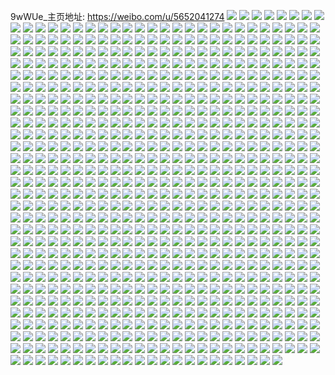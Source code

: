 9wWUe_主页地址: https://weibo.com/u/5652041274 
![](https://wx4.sinaimg.cn/mw2000/006avo82gy1h9jsap5mayj31h71yte81.jpg) 
![](https://wx4.sinaimg.cn/mw2000/006avo82gy1h9jsasd5ioj32dc35s4qq.jpg) 
![](https://wx4.sinaimg.cn/mw2000/006avo82gy1h9jsaxdakcj30n915d7ll.jpg) 
![](https://wx4.sinaimg.cn/mw2000/006avo82gy1h9jsaty8l6j31x82vuqv6.jpg) 
![](https://wx4.sinaimg.cn/mw2000/006avo82gy1h9jsauve22j31sq2p14qq.jpg) 
![](https://wx4.sinaimg.cn/mw2000/006avo82gy1h9jscuwpo6j32di23rb29.jpg) 
![](https://wx4.sinaimg.cn/mw2000/006avo82gy1h9hmt5vkh8j32dc2dchdt.jpg) 
![](https://wx4.sinaimg.cn/mw2000/006avo82gy1h9fg4tag74j32dc35skjn.jpg) 
![](https://wx4.sinaimg.cn/mw2000/006avo82gy1h9fg4z4ppqj32dc35s4qq.jpg) 
![](https://wx4.sinaimg.cn/mw2000/006avo82gy1h9fg4wl23ej314d1zq7wh.jpg) 
![](https://wx4.sinaimg.cn/mw2000/006avo82gy1h9fg4wz2orj31c41s512a.jpg) 
![](https://wx4.sinaimg.cn/mw2000/006avo82gy1h9fgi1eldqj30to13kq7a.jpg) 
![](https://wx4.sinaimg.cn/mw2000/006avo82gy1h9fhpdj4d5j31at2b7npe.jpg) 
![](https://wx4.sinaimg.cn/mw2000/006avo82gy1h9fhwcddqjj32dc35s4qr.jpg) 
![](https://wx4.sinaimg.cn/mw2000/006avo82gy1h9fg4uqcrtj31yd2xke82.jpg) 
![](https://wx4.sinaimg.cn/mw2000/006avo82gy1h9fg4vpz8ij31ym2xx4qq.jpg) 
![](https://wx4.sinaimg.cn/mw2000/006avo82gy1h98jp7b94mj334r2364qq.jpg) 
![](https://wx4.sinaimg.cn/mw2000/006avo82gy1h98jp8b2q6j324p1egb29.jpg) 
![](https://wx4.sinaimg.cn/mw2000/006avo82gy1h98i7m8c1ej30xc18kndp.jpg) 
![](https://wx4.sinaimg.cn/mw2000/006avo82gy1h9262aqubxj30to0gowfm.jpg) 
![](https://wx4.sinaimg.cn/mw2000/006avo82gy1h8wt0ac81yj32831hegr0.jpg) 
![](https://wx4.sinaimg.cn/mw2000/006avo82gy1h8ujrzmt9fj335s2dcb2b.jpg) 
![](https://wx4.sinaimg.cn/mw2000/006avo82gy1h8ujscgcfej32dc35s7wj.jpg) 
![](https://wx4.sinaimg.cn/mw2000/006avo82gy1h8ujs3xn0ij32dc35sqv6.jpg) 
![](https://wx4.sinaimg.cn/mw2000/006avo82gy1h8r8p1n6u8j335s2dce82.jpg) 
![](https://wx4.sinaimg.cn/mw2000/006avo82gy1h8qoty545gj32c02c0kjm.jpg) 
![](https://wx4.sinaimg.cn/mw2000/006avo82gy1h8qotpl6ouj32c02c0kjl.jpg) 
![](https://wx4.sinaimg.cn/mw2000/006avo82gy1h8qotzjlsrj32c02c0kjm.jpg) 
![](https://wx4.sinaimg.cn/mw2000/006avo82gy1h8qotts32aj31sc1sc7wh.jpg) 
![](https://wx4.sinaimg.cn/mw2000/006avo82gy1h8qotrc7osj32dc35s7wj.jpg) 
![](https://wx4.sinaimg.cn/mw2000/006avo82gy1h8qowbrv8uj31pd1pd4qp.jpg) 
![](https://wx4.sinaimg.cn/mw2000/006avo82gy1h8qukwc92jj325l2vr1kz.jpg) 
![](https://wx4.sinaimg.cn/mw2000/006avo82gy1h8qotsdb8dj327v2ydb2a.jpg) 
![](https://wx4.sinaimg.cn/mw2000/006avo82gy1h8qotwjx4fj329j30m1l0.jpg) 
![](https://wx4.sinaimg.cn/mw2000/006avo82gy1h8pwl85yvcj31tn1tnnpd.jpg) 
![](https://wx4.sinaimg.cn/mw2000/006avo82gy1h8pwl97tg6j30to0toafu.jpg) 
![](https://wx4.sinaimg.cn/mw2000/006avo82gy1h8pwl8w3kaj31ra1raqv5.jpg) 
![](https://wx4.sinaimg.cn/mw2000/006avo82gy1h8pwngi68mj322a22ax6p.jpg) 
![](https://wx4.sinaimg.cn/mw2000/006avo82gy1h8pwnhl022j30u00u0n5v.jpg) 
![](https://wx4.sinaimg.cn/mw2000/006avo82gy1h8pwnc1mnpj32102101ky.jpg) 
![](https://wx4.sinaimg.cn/mw2000/006avo82gy1h8lau66h99j30n015075j.jpg) 
![](https://wx4.sinaimg.cn/mw2000/006avo82gy1h8lau6nqqbj30n014w7dl.jpg) 
![](https://wx4.sinaimg.cn/mw2000/006avo82gy1h8lau73miqj30n014wn7a.jpg) 
![](https://wx4.sinaimg.cn/mw2000/006avo82gy1h8lau7gzx1j30n014wqcw.jpg) 
![](https://wx4.sinaimg.cn/mw2000/006avo82gy1h8lau7zj42j30n014wn67.jpg) 
![](https://wx4.sinaimg.cn/mw2000/006avo82gy1h8lau8i3f3j30n014wti6.jpg) 
![](https://wx4.sinaimg.cn/mw2000/006avo82gy1h8hhsuyhalj31ka257hdt.jpg) 
![](https://wx4.sinaimg.cn/mw2000/006avo82gy1h8hhstkcqaj31xz2lbqv5.jpg) 
![](https://wx4.sinaimg.cn/mw2000/006avo82gy1h8hhssrxu0j31oy29ax6q.jpg) 
![](https://wx4.sinaimg.cn/mw2000/006avo82gy1h8hhswo82cj31sc2dsqv5.jpg) 
![](https://wx4.sinaimg.cn/mw2000/006avo82gy1h8hhsz3cpxj31sc2dsqv5.jpg) 
![](https://wx4.sinaimg.cn/mw2000/006avo82gy1h8e2eyv5wvj32bw33uhdu.jpg) 
![](https://wx4.sinaimg.cn/mw2000/006avo82gy1h8d2uvret1j32dc35sx6q.jpg) 
![](https://wx4.sinaimg.cn/mw2000/006avo82gy1h8d2v1cufmj32dc35s1kz.jpg) 
![](https://wx4.sinaimg.cn/mw2000/006avo82gy1h8bwn6fl7uj30to13kwko.jpg) 
![](https://wx4.sinaimg.cn/mw2000/006avo82gy1h8bwmqq0o9j32dc35s1ky.jpg) 
![](https://wx4.sinaimg.cn/mw2000/006avo82gy1h8al7oaut2j32br340qv6.jpg) 
![](https://wx4.sinaimg.cn/mw2000/006avo82gy1h8al7mol0gj32dc35su0x.jpg) 
![](https://wx4.sinaimg.cn/mw2000/006avo82gy1h8al7ouljlj30tw13un9t.jpg) 
![](https://wx4.sinaimg.cn/mw2000/006avo82gy1h8al7t0l22j31ba0zgnb8.jpg) 
![](https://wx4.sinaimg.cn/mw2000/006avo82gy1h8al7q07u9j31kx35s7wh.jpg) 
![](https://wx4.sinaimg.cn/mw2000/006avo82gy1h8al7r9e78j32ds1scx6p.jpg) 
![](https://wx4.sinaimg.cn/mw2000/006avo82gy1h8al7jf9cyj316p35shdt.jpg) 
![](https://wx4.sinaimg.cn/mw2000/006avo82gy1h8al7sd2mwj31sc2dsx6p.jpg) 
![](https://wx4.sinaimg.cn/mw2000/006avo82gy1h8al7l1q0rj31t235shdu.jpg) 
![](https://wx4.sinaimg.cn/mw2000/006avo82gy1h7vvjraxi7j30xc0xbwt3.jpg) 
![](https://wx4.sinaimg.cn/mw2000/006avo82gy1h7uq1nfqdvj335s2dcb2b.jpg) 
![](https://wx4.sinaimg.cn/mw2000/006avo82gy1h7uq1jlgzfj323v35su0x.jpg) 
![](https://wx4.sinaimg.cn/mw2000/006avo82gy1h7v7c8ek0xj30jg0t542y.jpg) 
![](https://wx4.sinaimg.cn/mw2000/006avo82gy1h7uq2ot261j32dc35s7wk.jpg) 
![](https://wx4.sinaimg.cn/mw2000/006avo82gy1h7uq1vzef7j32dc35sb2a.jpg) 
![](https://wx4.sinaimg.cn/mw2000/006avo82gy1h7uq0wpehhj31mw1mw1kx.jpg) 
![](https://wx4.sinaimg.cn/mw2000/006avo82gy1h7v7e3dvslj32dc35shdu.jpg) 
![](https://wx4.sinaimg.cn/mw2000/006avo82gy1h7v7c810h7j30sg0nmn44.jpg) 
![](https://wx4.sinaimg.cn/mw2000/006avo82gy1h7v88tis3gj323v35sb2a.jpg) 
![](https://wx4.sinaimg.cn/mw2000/006avo82gy1h7r0lit44gj32dc3k0hdv.jpg) 
![](https://wx4.sinaimg.cn/mw2000/006avo82gy1h7r0lmksanj32dc3k0npg.jpg) 
![](https://wx4.sinaimg.cn/mw2000/006avo82gy1h7r0lgjhsnj32782xnx6p.jpg) 
![](https://wx4.sinaimg.cn/mw2000/006avo82gy1h7r0ldmcycj31qy2c0hdt.jpg) 
![](https://wx4.sinaimg.cn/mw2000/006avo82gy1h7r0lo0v6sj32c02c0e81.jpg) 
![](https://wx4.sinaimg.cn/mw2000/006avo82gy1h7r0lfhdcij31r92cob29.jpg) 
![](https://wx4.sinaimg.cn/mw2000/006avo82gy1h7nbfm6w86j32b732y1ky.jpg) 
![](https://wx4.sinaimg.cn/mw2000/006avo82gy1h7nbfmq1wgj30io0zkjws.jpg) 
![](https://wx4.sinaimg.cn/mw2000/006avo82gy1h7nbfz86ljj32dc35se83.jpg) 
![](https://wx4.sinaimg.cn/mw2000/006avo82gy1h7nbfwacwnj32dc35s4qr.jpg) 
![](https://wx4.sinaimg.cn/mw2000/006avo82gy1h7nbfsxy5fj32c03407wj.jpg) 
![](https://wx4.sinaimg.cn/mw2000/006avo82gy1h7nbfqc1evj31sc2ds4qq.jpg) 
![](https://wx4.sinaimg.cn/mw2000/006avo82gy1h7k2cbfahoj31hc1z4qri.jpg) 
![](https://wx4.sinaimg.cn/mw2000/006avo82gy1h7k2cd12wkj31hc1z4ha1.jpg) 
![](https://wx4.sinaimg.cn/mw2000/006avo82gy1h7k2cerz31j31hc1z47we.jpg) 
![](https://wx4.sinaimg.cn/mw2000/006avo82gy1h7k2chl187j31hc1z81kx.jpg) 
![](https://wx4.sinaimg.cn/mw2000/006avo82gy1h7f5tnyiigj335s35s7wi.jpg) 
![](https://wx4.sinaimg.cn/mw2000/006avo82gy1h7eh4ctkpqj33k02dc7a9.jpg) 
![](https://wx4.sinaimg.cn/mw2000/006avo82gy1h7d40hl2scj31vl35sgs4.jpg) 
![](https://wx4.sinaimg.cn/mw2000/006avo82gy1h7d40l4ro4j32dc3k0e85.jpg) 
![](https://wx4.sinaimg.cn/mw2000/006avo82gy1h7d40oc6qij32dc3k04qs.jpg) 
![](https://wx4.sinaimg.cn/mw2000/006avo82gy1h7d40rdhxxj32tc35s7kb.jpg) 
![](https://wx4.sinaimg.cn/mw2000/006avo82gy1h7d40uv3t3j32dc35s7wk.jpg) 
![](https://wx4.sinaimg.cn/mw2000/006avo82gy1h7d40yr03nj325v38qu0z.jpg) 
![](https://wx4.sinaimg.cn/mw2000/006avo82gy1h7d412qkyuj32dc3k0b2b.jpg) 
![](https://wx4.sinaimg.cn/mw2000/006avo82gy1h7d415jc6qj31vl35sx6q.jpg) 
![](https://wx4.sinaimg.cn/mw2000/006avo82gy1h7d419g1agj32dc3k0k7i.jpg) 
![](https://wx4.sinaimg.cn/mw2000/006avo82gy1h7aujm7q4pj30zo1rfkaf.jpg) 
![](https://wx4.sinaimg.cn/mw2000/006avo82gy1h7aujmo8ajj30k00zkgrn.jpg) 
![](https://wx4.sinaimg.cn/mw2000/006avo82gy1h79klc79k9j32dc35sx6q.jpg) 
![](https://wx4.sinaimg.cn/mw2000/006avo82gy1h79kl9ke0vj32802yse82.jpg) 
![](https://wx4.sinaimg.cn/mw2000/006avo82gy1h79ksus2kvj32au2yv7wi.jpg) 
![](https://wx4.sinaimg.cn/mw2000/006avo82gy1h79korb5amj32dc35sb2a.jpg) 
![](https://wx4.sinaimg.cn/mw2000/006avo82gy1h79kl09wt6j323b2sk7wi.jpg) 
![](https://wx4.sinaimg.cn/mw2000/006avo82gy1h79kl7co5cj32bd337e82.jpg) 
![](https://wx4.sinaimg.cn/mw2000/006avo82gy1h79komi4cmj32dc35s7wj.jpg) 
![](https://wx4.sinaimg.cn/mw2000/006avo82gy1h79ko8iw50j335s2dcx6r.jpg) 
![](https://wx4.sinaimg.cn/mw2000/006avo82gy1h79klanglrj30n014wti6.jpg) 
![](https://wx4.sinaimg.cn/mw2000/006avo82gy1h76hoxciv7j335s2dck2w.jpg) 
![](https://wx4.sinaimg.cn/mw2000/006avo82gy1h76hozpcmij321b2r6wm3.jpg) 
![](https://wx4.sinaimg.cn/mw2000/006avo82gy1h76hp1eghzj31sc2ds4ec.jpg) 
![](https://wx4.sinaimg.cn/mw2000/006avo82gy1h76hp3fqb3j32bn340hdv.jpg) 
![](https://wx4.sinaimg.cn/mw2000/006avo82gy1h76hp5mmnaj32br340npf.jpg) 
![](https://wx4.sinaimg.cn/mw2000/006avo82gy1h76hp7evh3j335s2dcb2a.jpg) 
![](https://wx4.sinaimg.cn/mw2000/006avo82gy1h72y60pdxfj32di35su0y.jpg) 
![](https://wx4.sinaimg.cn/mw2000/006avo82gy1h72y5xoiikj31z41hc4qp.jpg) 
![](https://wx4.sinaimg.cn/mw2000/006avo82gy1h72y5vp5n7j31fs2q2n58.jpg) 
![](https://wx4.sinaimg.cn/mw2000/006avo82ly1h6ze1kgk2qj32dc35shdv.jpg) 
![](https://wx4.sinaimg.cn/mw2000/006avo82ly1h6ze1i1lzkj32dc35s4qq.jpg) 
![](https://wx4.sinaimg.cn/mw2000/006avo82ly1h6ze1gcx9bj32dc35s4qq.jpg) 
![](https://wx4.sinaimg.cn/mw2000/006avo82ly1h6ze1ermedj335s2dcx6q.jpg) 
![](https://wx4.sinaimg.cn/mw2000/006avo82ly1h6ze1csodwj31yq2mhhdu.jpg) 
![](https://wx4.sinaimg.cn/mw2000/006avo82ly1h6ze1aw33cj31ug2gm4qq.jpg) 
![](https://wx4.sinaimg.cn/mw2000/006avo82gy1h6ya11emgcj335s2dcnpe.jpg) 
![](https://wx4.sinaimg.cn/mw2000/006avo82gy1h6ya1m8j41j329p30xu0y.jpg) 
![](https://wx4.sinaimg.cn/mw2000/006avo82gy1h6ya78xk1gj31t435s4qr.jpg) 
![](https://wx4.sinaimg.cn/mw2000/006avo82gy1h6ya1qo47jj30u0140dhf.jpg) 
![](https://wx4.sinaimg.cn/mw2000/006avo82gy1h6ya5sfu67j30sz131du6.jpg) 
![](https://wx4.sinaimg.cn/mw2000/006avo82gy1h6ya1ohh8nj31os293kjl.jpg) 
![](https://wx4.sinaimg.cn/mw2000/006avo82gy1h6yabfpvzcj30g40zkdn1.jpg) 
![](https://wx4.sinaimg.cn/mw2000/006avo82gy1h6ya12tq4bj31sc2dse81.jpg) 
![](https://wx4.sinaimg.cn/mw2000/006avo82gy1h6yacundwrj32dc35sb2b.jpg) 
![](https://wx4.sinaimg.cn/mw2000/006avo82gy1h6y6qov83ij324s2uen6z.jpg) 
![](https://wx4.sinaimg.cn/mw2000/006avo82gy1h6y6qse51jj32dc35sqv6.jpg) 
![](https://wx4.sinaimg.cn/mw2000/006avo82gy1h6y6qvoowzj316p35s4qq.jpg) 
![](https://wx4.sinaimg.cn/mw2000/006avo82gy1h6y6qyl4pnj32dc35s7pq.jpg) 
![](https://wx4.sinaimg.cn/mw2000/006avo82gy1h6y6r4jlkdj32c03404qt.jpg) 
![](https://wx4.sinaimg.cn/mw2000/006avo82gy1h6y6r89u08j32dc35s7wj.jpg) 
![](https://wx4.sinaimg.cn/mw2000/006avo82gy1h6y6rbldf2j32c0340b2b.jpg) 
![](https://wx4.sinaimg.cn/mw2000/006avo82gy1h6y6rcx9mej32412tfhdu.jpg) 
![](https://wx4.sinaimg.cn/mw2000/006avo82gy1h6y6rfpoktj31qq2bj7d1.jpg) 
![](https://wx4.sinaimg.cn/mw2000/006avo82gy1h6s5p4935wj32tc35su0y.jpg) 
![](https://wx4.sinaimg.cn/mw2000/006avo82gy1h6s5p8rqlgj323x35sb2a.jpg) 
![](https://wx4.sinaimg.cn/mw2000/006avo82gy1h6s5p1ugcmj335s35s1kz.jpg) 
![](https://wx4.sinaimg.cn/mw2000/006avo82gy1h6s5p6nh4ij32tc35se82.jpg) 
![](https://wx4.sinaimg.cn/mw2000/006avo82gy1h6s5oz0rhxj31c22dg0z6.jpg) 
![](https://wx4.sinaimg.cn/mw2000/006avo82gy1h6s5pcr9waj31vy2ilb29.jpg) 
![](https://wx4.sinaimg.cn/mw2000/006avo82gy1h6r83nfetvj32dc35shdv.jpg) 
![](https://wx4.sinaimg.cn/mw2000/006avo82gy1h6r83r8k59j32dc35sx6q.jpg) 
![](https://wx4.sinaimg.cn/mw2000/006avo82gy1h6iygdug9wj32dc35rx6q.jpg) 
![](https://wx4.sinaimg.cn/mw2000/006avo82gy1h6iyi7j4u3j32bj2bjwsp.jpg) 
![](https://wx4.sinaimg.cn/mw2000/006avo82gy1h6iygiuk5sj32dc2dcnpd.jpg) 
![](https://wx4.sinaimg.cn/mw2000/006avo82gy1h6htmegru2j32dc35s0yn.jpg) 
![](https://wx4.sinaimg.cn/mw2000/006avo82gy1h6htmacy1aj324q2ufwgo.jpg) 
![](https://wx4.sinaimg.cn/mw2000/006avo82gy1h6htm6aww5j32dc35sb2b.jpg) 
![](https://wx4.sinaimg.cn/mw2000/006avo82gy1h6hto2f7t6j30to136mxo.jpg) 
![](https://wx4.sinaimg.cn/mw2000/006avo82gy1h6htmbtm4hj32dc35s7aj.jpg) 
![](https://wx4.sinaimg.cn/mw2000/006avo82gy1h6htlyotgqj32dc35s7ay.jpg) 
![](https://wx4.sinaimg.cn/mw2000/006avo82gy1h6htmcbtj8j30j10sg3z9.jpg) 
![](https://wx4.sinaimg.cn/mw2000/006avo82gy1h6htm8lbb0j32dc35sqv6.jpg) 
![](https://wx4.sinaimg.cn/mw2000/006avo82gy1h6htm1dvhjj32dc35sjxv.jpg) 
![](https://wx4.sinaimg.cn/mw2000/006avo82gy1h69zt159tfj32dc35swf7.jpg) 
![](https://wx4.sinaimg.cn/mw2000/006avo82gy1h69zru3izsj32dc2dcnpd.jpg) 
![](https://wx4.sinaimg.cn/mw2000/006avo82gy1h69zdkq332j32dc2dcu0x.jpg) 
![](https://wx4.sinaimg.cn/mw2000/006avo82gy1h69ze13b57j335s2dcqbb.jpg) 
![](https://wx4.sinaimg.cn/mw2000/006avo82gy1h69zdf48xbj32dc35s46h.jpg) 
![](https://wx4.sinaimg.cn/mw2000/006avo82gy1h69ztj4ztaj32232qq1e1.jpg) 
![](https://wx4.sinaimg.cn/mw2000/006avo82gy1h66husxjmaj32dc35shdw.jpg) 
![](https://wx4.sinaimg.cn/mw2000/006avo82gy1h61v10r1epj32632w4aas.jpg) 
![](https://wx4.sinaimg.cn/mw2000/006avo82gy1h61ouyt73nj32n41rhwoj.jpg) 
![](https://wx4.sinaimg.cn/mw2000/006avo82gy1h5tpy0q7k6j30u01hc0ua.jpg) 
![](https://wx4.sinaimg.cn/mw2000/006avo82gy1h5tpy2yz86j31ee23l1kx.jpg) 
![](https://wx4.sinaimg.cn/mw2000/006avo82gy1h5lddsjjtuj322d340hdt.jpg) 
![](https://wx4.sinaimg.cn/mw2000/006avo82gy1h5lddqerxqj31vd35skjl.jpg) 
![](https://wx4.sinaimg.cn/mw2000/006avo82gy1h5lddocbmij32dc3k04qq.jpg) 
![](https://wx4.sinaimg.cn/mw2000/006avo82gy1h5lddusc1jj32dc3k07wi.jpg) 
![](https://wx4.sinaimg.cn/mw2000/006avo82gy1h5k67a5e00j30g40zk0zk.jpg) 
![](https://wx4.sinaimg.cn/mw2000/006avo82gy1h5j2axfpm3j32dc35s7wj.jpg) 
![](https://wx4.sinaimg.cn/mw2000/006avo82gy1h5j2at3ey1j32a32a3hdu.jpg) 
![](https://wx4.sinaimg.cn/mw2000/006avo82gy1h5j2cf44guj31sc2dsx6p.jpg) 
![](https://wx4.sinaimg.cn/mw2000/006avo82gy1h5j2azoysvj32b635sx6q.jpg) 
![](https://wx4.sinaimg.cn/mw2000/006avo82gy1h5j2h4tfj7j32dc35sb2a.jpg) 
![](https://wx4.sinaimg.cn/mw2000/006avo82gy1h5k673ntv9j30sg0sgn3k.jpg) 
![](https://wx4.sinaimg.cn/mw2000/006avo82gy1h5k679p8ucj30xc0kpmyz.jpg) 
![](https://wx4.sinaimg.cn/mw2000/006avo82gy1h5k6768c9qj327y2y9u0y.jpg) 
![](https://wx4.sinaimg.cn/mw2000/006avo82gy1h5j4tbua9sj321c0xcn3v.jpg) 
![](https://wx4.sinaimg.cn/mw2000/006avo82gy1h5g19tegnuj329s30z4qr.jpg) 
![](https://wx4.sinaimg.cn/mw2000/006avo82gy1h5euj09ee6j31sc2ds4qp.jpg) 
![](https://wx4.sinaimg.cn/mw2000/006avo82gy1h5euj5gw2uj32c02c04qq.jpg) 
![](https://wx4.sinaimg.cn/mw2000/006avo82gy1h5euj7p17hj32dc2dckjm.jpg) 
![](https://wx4.sinaimg.cn/mw2000/006avo82gy1h5euj9xx94j32dc35snpe.jpg) 
![](https://wx4.sinaimg.cn/mw2000/006avo82gy1h5eujcapkhj31sc2ds7wi.jpg) 
![](https://wx4.sinaimg.cn/mw2000/006avo82gy1h5eyguwam8j31in35sb2a.jpg) 
![](https://wx4.sinaimg.cn/mw2000/006avo82gy1h5eyje52swj314z35sh1v.jpg) 
![](https://wx4.sinaimg.cn/mw2000/006avo82gy1h5eyjepqj6j30n014wai9.jpg) 
![](https://wx4.sinaimg.cn/mw2000/006avo82gy1h5ffk4l5afj32c03407wi.jpg) 
![](https://wx4.sinaimg.cn/mw2000/006avo82gy1h59yt764upj30y535thdt.jpg) 
![](https://wx4.sinaimg.cn/mw2000/006avo82gy1h59yt96x8vj31il35ru0x.jpg) 
![](https://wx4.sinaimg.cn/mw2000/006avo82gy1h59ytaxmwtj31cr35sqv5.jpg) 
![](https://wx4.sinaimg.cn/mw2000/006avo82gy1h59ytp68oxj31kw35s1ky.jpg) 
![](https://wx4.sinaimg.cn/mw2000/006avo82gy1h59yu8scg2j31ip35shdu.jpg) 
![](https://wx4.sinaimg.cn/mw2000/006avo82gy1h59ywkozhaj31cr35snpd.jpg) 
![](https://wx4.sinaimg.cn/mw2000/006avo82gy1h56vv9qdyjj30k00qoq64.jpg) 
![](https://wx4.sinaimg.cn/mw2000/006avo82gy1h56vvddgo3j32o02o07wj.jpg) 
![](https://wx4.sinaimg.cn/mw2000/006avo82gy1h56wbbw4b6j30u00u078g.jpg) 
![](https://wx4.sinaimg.cn/mw2000/006avo82gy1h56wbxq84gj32bk3347wh.jpg) 
![](https://wx4.sinaimg.cn/mw2000/006avo82gy1h55h71h0jrj321w2qphdu.jpg) 
![](https://wx4.sinaimg.cn/mw2000/006avo82gy1h55h6tha5cj32j81otqv5.jpg) 
![](https://wx4.sinaimg.cn/mw2000/006avo82gy1h55h6vqijkj328b35tb2a.jpg) 
![](https://wx4.sinaimg.cn/mw2000/006avo82gy1h55h7yspjpj32dc35sb2b.jpg) 
![](https://wx4.sinaimg.cn/mw2000/006avo82gy1h55h7svsn2j32102pwhdt.jpg) 
![](https://wx4.sinaimg.cn/mw2000/006avo82gy1h55h6qzx7vj31kw35snpd.jpg) 
![](https://wx4.sinaimg.cn/mw2000/006avo82gy1h55h6xzqtsj32dc35sqv6.jpg) 
![](https://wx4.sinaimg.cn/mw2000/006avo82gy1h55h7vpy5ij32dc2dckjm.jpg) 
![](https://wx4.sinaimg.cn/mw2000/006avo82gy1h55h89yrmsj32dc35sqv6.jpg) 
![](https://wx4.sinaimg.cn/mw2000/006avo82gy1h54ctgwppej30xc0zkdoc.jpg) 
![](https://wx4.sinaimg.cn/mw2000/006avo82gy1h54cthdjtwj30xc0ymqbd.jpg) 
![](https://wx4.sinaimg.cn/mw2000/006avo82gy1h54ctifd2qj32dc2dc1ky.jpg) 
![](https://wx4.sinaimg.cn/mw2000/006avo82gy1h52wax33w3j30u01404iq.jpg) 
![](https://wx4.sinaimg.cn/mw2000/006avo82gy1h52wb0f4hdj335s2dchdu.jpg) 
![](https://wx4.sinaimg.cn/mw2000/006avo82gy1h52wb84qinj32br340kjm.jpg) 
![](https://wx4.sinaimg.cn/mw2000/006avo82gy1h52wb2fd73j30sf35q4qp.jpg) 
![](https://wx4.sinaimg.cn/mw2000/006avo82gy1h52way59dsj31uw2r3b2a.jpg) 
![](https://wx4.sinaimg.cn/mw2000/006avo82gy1h52wavbsqnj328k2xs4qq.jpg) 
![](https://wx4.sinaimg.cn/mw2000/006avo82gy1h52wb4768bj32br340b2a.jpg) 
![](https://wx4.sinaimg.cn/mw2000/006avo82gy1h52wb662c2j32c0340qv6.jpg) 
![](https://wx4.sinaimg.cn/mw2000/006avo82gy1h52wb1e2nuj31cr35s7qn.jpg) 
![](https://wx4.sinaimg.cn/mw2000/006avo82gy1h4zr09y4vcj31ej35s7wh.jpg) 
![](https://wx4.sinaimg.cn/mw2000/006avo82gy1h4zr46cfp3j32dc35sx6p.jpg) 
![](https://wx4.sinaimg.cn/mw2000/006avo82gy1h4zr0an28nj30u01hcaku.jpg) 
![](https://wx4.sinaimg.cn/mw2000/006avo82gy1h4zrs7s0qoj32dc35snpf.jpg) 
![](https://wx4.sinaimg.cn/mw2000/006avo82gy1h4zr49twr4j32dc35s1kz.jpg) 
![](https://wx4.sinaimg.cn/mw2000/006avo82gy1h4ztsrmryhj31vf35tx6p.jpg) 
![](https://wx4.sinaimg.cn/mw2000/006avo82gy1h4zroatqbpj328m28mu0x.jpg) 
![](https://wx4.sinaimg.cn/mw2000/006avo82gy1h4zsh16t2zj32dc35s4qq.jpg) 
![](https://wx4.sinaimg.cn/mw2000/006avo82gy1h4ztbkpy8cj30xc21cths.jpg) 
![](https://wx4.sinaimg.cn/mw2000/006avo82gy1h4yk1gsqa5j31g41dpdm3.jpg) 
![](https://wx4.sinaimg.cn/mw2000/006avo82gy1h4yk1hslk8j327x27xe81.jpg) 
![](https://wx4.sinaimg.cn/mw2000/006avo82gy1h4thdfhs5aj32oz1ilhdt.jpg) 
![](https://wx4.sinaimg.cn/mw2000/006avo82gy1h4thd6p6jxj31kw35s7wh.jpg) 
![](https://wx4.sinaimg.cn/mw2000/006avo82gy1h4tht4wqdqj335s2dcb29.jpg) 
![](https://wx4.sinaimg.cn/mw2000/006avo82gy1h4thdatp1cj32dc35shdw.jpg) 
![](https://wx4.sinaimg.cn/mw2000/006avo82gy1h4thddod9cj32bi33c4qr.jpg) 
![](https://wx4.sinaimg.cn/mw2000/006avo82gy1h4thdgxokuj32dc2dchdu.jpg) 
![](https://wx4.sinaimg.cn/mw2000/006avo82gy1h4tht40lx6j32dc35sqv5.jpg) 
![](https://wx4.sinaimg.cn/mw2000/006avo82gy1h4tht2wqcgj32dc2dcqv5.jpg) 
![](https://wx4.sinaimg.cn/mw2000/006avo82gy1h4qhocmcmzj32dc2dce82.jpg) 
![](https://wx4.sinaimg.cn/mw2000/006avo82gy1h4qhoqi51xj32dc2dc4qr.jpg) 
![](https://wx4.sinaimg.cn/mw2000/006avo82gy1h4ovcxzkisj32032o5kjm.jpg) 
![](https://wx4.sinaimg.cn/mw2000/006avo82gy1h4ovcvruv6j32dc35sb2a.jpg) 
![](https://wx4.sinaimg.cn/mw2000/006avo82gy1h4ovczv1jvj31yo2y8kjm.jpg) 
![](https://wx4.sinaimg.cn/mw2000/006avo82gy1h4kp3x6zctj32ay32mnpd.jpg) 
![](https://wx4.sinaimg.cn/mw2000/006avo82gy1h4kp5c6c24j32a831ne82.jpg) 
![](https://wx4.sinaimg.cn/mw2000/006avo82gy1h4kp3yr7vkj32ai3214qq.jpg) 
![](https://wx4.sinaimg.cn/mw2000/006avo82gy1h4kp7gfkkwj30to13kadt.jpg) 
![](https://wx4.sinaimg.cn/mw2000/006avo82gy1h4kp5ex002j32dc35s4qs.jpg) 
![](https://wx4.sinaimg.cn/mw2000/006avo82gy1h4kp5mvqhbj31d51d51ge.jpg) 
![](https://wx4.sinaimg.cn/mw2000/006avo82gy1h4kp5hncgrj32dc35s1kz.jpg) 
![](https://wx4.sinaimg.cn/mw2000/006avo82gy1h4kp5k5dgrj32dc35s4qq.jpg) 
![](https://wx4.sinaimg.cn/mw2000/006avo82gy1h4kpbzff0cj30to13k44k.jpg) 
![](https://wx4.sinaimg.cn/mw2000/006avo82gy1h493t88dn9j32dc35shdv.jpg) 
![](https://wx4.sinaimg.cn/mw2000/006avo82gy1h493ta56fvj32dc35sqv6.jpg) 
![](https://wx4.sinaimg.cn/mw2000/006avo82gy1h482ls93ucj31t32ptb2a.jpg) 
![](https://wx4.sinaimg.cn/mw2000/006avo82gy1h45p1tr6djj32dc35sx6p.jpg) 
![](https://wx4.sinaimg.cn/mw2000/006avo82gy1h45p1xs6abj32b635skjm.jpg) 
![](https://wx4.sinaimg.cn/mw2000/006avo82gy1h45p2357p9j32tb24fe81.jpg) 
![](https://wx4.sinaimg.cn/mw2000/006avo82gy1h45p1j1fs6j325c2v4npe.jpg) 
![](https://wx4.sinaimg.cn/mw2000/006avo82gy1h45p1pvpcvj335s2dc1l0.jpg) 
![](https://wx4.sinaimg.cn/mw2000/006avo82gy1h45p1hj3vuj32dc35skjn.jpg) 
![](https://wx4.sinaimg.cn/mw2000/006avo82gy1h45p27thqqj3205308e82.jpg) 
![](https://wx4.sinaimg.cn/mw2000/006avo82gy1h45p20g1imj335s2dc1l0.jpg) 
![](https://wx4.sinaimg.cn/mw2000/006avo82gy1h45p25ukenj320k30r1ky.jpg) 
![](https://wx4.sinaimg.cn/mw2000/006avo82gy1h4280zneyhj32bz340b2a.jpg) 
![](https://wx4.sinaimg.cn/mw2000/006avo82gy1h42813jozij32bv340hdu.jpg) 
![](https://wx4.sinaimg.cn/mw2000/006avo82gy1h4280beyuyj32402tc7wi.jpg) 
![](https://wx4.sinaimg.cn/mw2000/006avo82gy1h42808idbgj32dc35skjm.jpg) 
![](https://wx4.sinaimg.cn/mw2000/006avo82gy1h4280l954zj31w02ionpd.jpg) 
![](https://wx4.sinaimg.cn/mw2000/006avo82gy1h4280hjk2xj32dc35snpg.jpg) 
![](https://wx4.sinaimg.cn/mw2000/006avo82gy1h4280uln0oj32dc35s7wl.jpg) 
![](https://wx4.sinaimg.cn/mw2000/006avo82gy1h428193xakj335s2dc4qr.jpg) 
![](https://wx4.sinaimg.cn/mw2000/006avo82gy1h4281ktvl4j31os1oq1kx.jpg) 
![](https://wx4.sinaimg.cn/mw2000/006avo82gy1h3kmcw6ynyj32792xp1ky.jpg) 
![](https://wx4.sinaimg.cn/mw2000/006avo82gy1h3kmcu5cm3j30xc0xb7j0.jpg) 
![](https://wx4.sinaimg.cn/mw2000/006avo82gy1h39zk0mh0tj32dc35s4qq.jpg) 
![](https://wx4.sinaimg.cn/mw2000/006avo82gy1h3bbn6mcfbj32ds1scqv5.jpg) 
![](https://wx4.sinaimg.cn/mw2000/006avo82gy1h39zk4mgnlj31ou2954qp.jpg) 
![](https://wx4.sinaimg.cn/mw2000/006avo82gy1h39zk2m9tyj32as32ex6p.jpg) 
![](https://wx4.sinaimg.cn/mw2000/006avo82gy1h3jqrt9b7ij32dc35se82.jpg) 
![](https://wx4.sinaimg.cn/mw2000/006avo82gy1h3jqrwtgdfj32dc35s7wi.jpg) 
![](https://wx4.sinaimg.cn/mw2000/006avo82gy1h2vf22phzmj31hc1z4b1n.jpg) 
![](https://wx4.sinaimg.cn/mw2000/006avo82gy1h2vf243y3hj31hc1z41kx.jpg) 
![](https://wx4.sinaimg.cn/mw2000/006avo82gy1h2vf21bfuyj32dc35su0z.jpg) 
![](https://wx4.sinaimg.cn/mw2000/006avo82gy1h2tcj51nfej33e829he82.jpg) 
![](https://wx4.sinaimg.cn/mw2000/006avo82gy1h2tcj68qb2j33e829hu0y.jpg) 
![](https://wx4.sinaimg.cn/mw2000/006avo82gy1h2tcj8h1d9j329h3e84qs.jpg) 
![](https://wx4.sinaimg.cn/mw2000/006avo82gy1h2tcjab79jj329h3e87wj.jpg) 
![](https://wx4.sinaimg.cn/mw2000/006avo82gy1h2tcjfpd5zj33e729hu0z.jpg) 
![](https://wx4.sinaimg.cn/mw2000/006avo82gy1h2tcl689o7j33e829f7wj.jpg) 
![](https://wx4.sinaimg.cn/mw2000/006avo82gy1h2pnnpzftjj31s02dchdt.jpg) 
![](https://wx4.sinaimg.cn/mw2000/006avo82gy1h2pnv37arsj31s02dcx6p.jpg) 
![](https://wx4.sinaimg.cn/mw2000/006avo82gy1h2pnnfl9irj31kw2dce81.jpg) 
![](https://wx4.sinaimg.cn/mw2000/006avo82gy1h2pnjk6xvej323v35tqv5.jpg) 
![](https://wx4.sinaimg.cn/mw2000/006avo82gy1h2pnkmxsfij31hc1z4e7o.jpg) 
![](https://wx4.sinaimg.cn/mw2000/006avo82gy1h2pnumylssj335s2dcnpe.jpg) 
![](https://wx4.sinaimg.cn/mw2000/006avo82gy1h2pnno3cenj31xk1eh1kx.jpg) 
![](https://wx4.sinaimg.cn/mw2000/006avo82gy1h2pnnyzca5j31s02dcb29.jpg) 
![](https://wx4.sinaimg.cn/mw2000/006avo82gy1h2pnpj98ghj31s02dcb29.jpg) 
![](https://wx4.sinaimg.cn/mw2000/006avo82gy1h2g3fv2xrxj31cy35t4mf.jpg) 
![](https://wx4.sinaimg.cn/mw2000/006avo82gy1h2g3ft9i7dj31ze2n7kjl.jpg) 
![](https://wx4.sinaimg.cn/mw2000/006avo82gy1h2g3fwe3foj31gh35r7wh.jpg) 
![](https://wx4.sinaimg.cn/mw2000/006avo82gy1h2g3g0khkuj32ac3jvkjm.jpg) 
![](https://wx4.sinaimg.cn/mw2000/006avo82gy1h2g3g3iscsj326y1n7npd.jpg) 
![](https://wx4.sinaimg.cn/mw2000/006avo82gy1h2g3g2o3qyj326z341u0y.jpg) 
![](https://wx4.sinaimg.cn/mw2000/006avo82gy1h25e30008cj31rl2nex6p.jpg) 
![](https://wx4.sinaimg.cn/mw2000/006avo82gy1h25e31719dj32233357wi.jpg) 
![](https://wx4.sinaimg.cn/mw2000/006avo82gy1h25e32n1gfj323u35rqv6.jpg) 
![](https://wx4.sinaimg.cn/mw2000/006avo82gy1h25e349n5fj31zv2zt1kz.jpg) 
![](https://wx4.sinaimg.cn/mw2000/006avo82gy1h25e35ja75j323u35rnpe.jpg) 
![](https://wx4.sinaimg.cn/mw2000/006avo82gy1h25e36yfzxj323u35rqv6.jpg) 
![](https://wx4.sinaimg.cn/mw2000/006avo82gy1h25e38442xj31w12u17wi.jpg) 
![](https://wx4.sinaimg.cn/mw2000/006avo82gy1h25e39bkbbj31uu2s94qq.jpg) 
![](https://wx4.sinaimg.cn/mw2000/006avo82gy1h25e3aze85j326d39kqv6.jpg) 
![](https://wx4.sinaimg.cn/mw2000/006avo82ly1h23nznxb9xj31w9340e81.jpg) 
![](https://wx4.sinaimg.cn/mw2000/006avo82ly1h23nzpzd12j32683k0b2b.jpg) 
![](https://wx4.sinaimg.cn/mw2000/006avo82ly1h23nzrrhvtj31uh3401ky.jpg) 
![](https://wx4.sinaimg.cn/mw2000/006avo82ly1h23o02gv9rj322l340npe.jpg) 
![](https://wx4.sinaimg.cn/mw2000/006avo82ly1h23nzzhdf6j31in35s4qr.jpg) 
![](https://wx4.sinaimg.cn/mw2000/006avo82ly1h23nztrv0lj322d340e82.jpg) 
![](https://wx4.sinaimg.cn/mw2000/006avo82ly1h23nzvib1mj322l340kjm.jpg) 
![](https://wx4.sinaimg.cn/mw2000/006avo82ly1h23nzqwe63j31gi2hxe81.jpg) 
![](https://wx4.sinaimg.cn/mw2000/006avo82ly1h23nzxhb98j322l340kjm.jpg) 
![](https://wx4.sinaimg.cn/mw2000/006avo82gy1h22bcgmxwnj32dc35sqv6.jpg) 
![](https://wx4.sinaimg.cn/mw2000/006avo82gy1h22af6tc76j311e35rqpy.jpg) 
![](https://wx4.sinaimg.cn/mw2000/006avo82gy1h22b4zs6zkj316m35s7wh.jpg) 
![](https://wx4.sinaimg.cn/mw2000/006avo82gy1h22awpujovj30u01hcam9.jpg) 
![](https://wx4.sinaimg.cn/mw2000/006avo82gy1h22b7dhuruj31ak35s4qp.jpg) 
![](https://wx4.sinaimg.cn/mw2000/006avo82gy1h22ba2ok4bj31aa35thdt.jpg) 
![](https://wx4.sinaimg.cn/mw2000/006avo82gy1h22ayv91boj310835s4fe.jpg) 
![](https://wx4.sinaimg.cn/mw2000/006avo82gy1h22be1j0l8j31c51z4kbr.jpg) 
![](https://wx4.sinaimg.cn/mw2000/006avo82gy1h22b597hazj32dc35sqv6.jpg) 
![](https://wx4.sinaimg.cn/mw2000/006avo82gy1h20q0fwzhpj30td35tnm4.jpg) 
![](https://wx4.sinaimg.cn/mw2000/006avo82gy1h20q0l6r7fj30u01hc7jn.jpg) 
![](https://wx4.sinaimg.cn/mw2000/006avo82gy1h20q0ltoxmj30u01hc17i.jpg) 
![](https://wx4.sinaimg.cn/mw2000/006avo82gy1h20q33r0alj335s35skjn.jpg) 
![](https://wx4.sinaimg.cn/mw2000/006avo82gy1h20q0f120lj316935s4qp.jpg) 
![](https://wx4.sinaimg.cn/mw2000/006avo82gy1h20q79gqzdj32bz3407wj.jpg) 
![](https://wx4.sinaimg.cn/mw2000/006avo82gy1h20q0jjckfj32dc2teu0y.jpg) 
![](https://wx4.sinaimg.cn/mw2000/006avo82gy1h20q4udvosj32dc35sx6p.jpg) 
![](https://wx4.sinaimg.cn/mw2000/006avo82gy1h20q1jgzagj32bv340u0x.jpg) 
![](https://wx4.sinaimg.cn/mw2000/006avo82gy1h1znj99n82j30xc163ah0.jpg) 
![](https://wx4.sinaimg.cn/mw2000/006avo82gy1h1znjb8vgwj320p313qv5.jpg) 
![](https://wx4.sinaimg.cn/mw2000/006avo82gy1h1xl88g4tij32by340hdu.jpg) 
![](https://wx4.sinaimg.cn/mw2000/006avo82gy1h1xla7bm8wj32by340e82.jpg) 
![](https://wx4.sinaimg.cn/mw2000/006avo82gy1h1s64y58nlj31hc1z41kv.jpg) 
![](https://wx4.sinaimg.cn/mw2000/006avo82gy1h1s65181xqj32dc35s7wj.jpg) 
![](https://wx4.sinaimg.cn/mw2000/006avo82gy1h1s653af0jj326r32ke82.jpg) 
![](https://wx4.sinaimg.cn/mw2000/006avo82gy1h1qzpg9rhwj31gj35sx2z.jpg) 
![](https://wx4.sinaimg.cn/mw2000/006avo82gy1h1qzpi9j9oj30xb35t1kx.jpg) 
![](https://wx4.sinaimg.cn/mw2000/006avo82gy1h1r0rv6j5ej30x535qni3.jpg) 
![](https://wx4.sinaimg.cn/mw2000/006avo82gy1h1r0rvsuwtj316f35t4oi.jpg) 
![](https://wx4.sinaimg.cn/mw2000/006avo82gy1h1r0rx0o95j30wr35ranx.jpg) 
![](https://wx4.sinaimg.cn/mw2000/006avo82gy1h1r0rwid6ij31qm35snjx.jpg) 
![](https://wx4.sinaimg.cn/mw2000/006avo82gy1h1pc8t6344j31qz340npd.jpg) 
![](https://wx4.sinaimg.cn/mw2000/006avo82gy1h1pc8u4vkgj31qz340npd.jpg) 
![](https://wx4.sinaimg.cn/mw2000/006avo82gy1h1pc8za1zzj31qz340qv5.jpg) 
![](https://wx4.sinaimg.cn/mw2000/006avo82gy1h1pc9106ywj32003k0hdv.jpg) 
![](https://wx4.sinaimg.cn/mw2000/006avo82gy1h1pc8x47tzj31np2y5npd.jpg) 
![](https://wx4.sinaimg.cn/mw2000/006avo82gy1h1pc8w58coj31w4340hdu.jpg) 
![](https://wx4.sinaimg.cn/mw2000/006avo82gy1h1pc8yax9dj31t7340x6p.jpg) 
![](https://wx4.sinaimg.cn/mw2000/006avo82gy1h1pc9fr6dnj322l340qv6.jpg) 
![](https://wx4.sinaimg.cn/mw2000/006avo82gy1h1pc9iuvvaj31wk340u0y.jpg) 
![](https://wx4.sinaimg.cn/mw2000/006avo82gy1h1ospnmfrzj31hc0u07cx.jpg) 
![](https://wx4.sinaimg.cn/mw2000/006avo82gy1h1o3mom22oj31sc2dse81.jpg) 
![](https://wx4.sinaimg.cn/mw2000/006avo82gy1h1o3nw4dzjj32dc35su0y.jpg) 
![](https://wx4.sinaimg.cn/mw2000/006avo82gy1h1o3x40l6jj323430ge82.jpg) 
![](https://wx4.sinaimg.cn/mw2000/006avo82gy1h1o3ue3rowj32os2097wi.jpg) 
![](https://wx4.sinaimg.cn/mw2000/006avo82gy1h1o3tbi1l1j329m35skjm.jpg) 
![](https://wx4.sinaimg.cn/mw2000/006avo82gy1h1o3o0831aj32c0340kjn.jpg) 
![](https://wx4.sinaimg.cn/mw2000/006avo82gy1h1k3izmxxmj31hc1z4axr.jpg) 
![](https://wx4.sinaimg.cn/mw2000/006avo82gy1h1k4vw3sulj32dc35s7wi.jpg) 
![](https://wx4.sinaimg.cn/mw2000/006avo82gy1h1k4xjguyfj319v1p4nkl.jpg) 
![](https://wx4.sinaimg.cn/mw2000/006avo82gy1h1k4nkf6ihj32dc35s1ky.jpg) 
![](https://wx4.sinaimg.cn/mw2000/006avo82gy1h1k4bjhi7nj32dc35skjm.jpg) 
![](https://wx4.sinaimg.cn/mw2000/006avo82gy1h1k4m2neq6j335s1s0e81.jpg) 
![](https://wx4.sinaimg.cn/mw2000/006avo82gy1h1k4ttyysgj32ad3224qq.jpg) 
![](https://wx4.sinaimg.cn/mw2000/006avo82gy1h1k4tvbm5qj31hc1z47w0.jpg) 
![](https://wx4.sinaimg.cn/mw2000/006avo82gy1h1k51pelx3j32ar31g7wj.jpg) 
![](https://wx4.sinaimg.cn/mw2000/006avo82gy1h1hui3otk2j30xc3otng5.jpg) 
![](https://wx4.sinaimg.cn/mw2000/006avo82gy1h1g7uorb5bj31hc1zkhci.jpg) 
![](https://wx4.sinaimg.cn/mw2000/006avo82gy1h1g7upvvl2j31hc1zc1kx.jpg) 
![](https://wx4.sinaimg.cn/mw2000/006avo82gy1h1g83s351xj32kw3vckjn.jpg) 
![](https://wx4.sinaimg.cn/mw2000/006avo82gy1h1g7uqqzdgj30x121c16t.jpg) 
![](https://wx4.sinaimg.cn/mw2000/006avo82gy1h1g7x0zxzzj32482x17wi.jpg) 
![](https://wx4.sinaimg.cn/mw2000/006avo82gy1h1g7wbmnq7j32dc35s7wi.jpg) 
![](https://wx4.sinaimg.cn/mw2000/006avo82gy1h1g7unogb6j31pa2etu0x.jpg) 
![](https://wx4.sinaimg.cn/mw2000/006avo82gy1h1g7urpqwhj31mf2fnhdt.jpg) 
![](https://wx4.sinaimg.cn/mw2000/006avo82gy1h1g7v57xdsj32hm3qfhdu.jpg) 
![](https://wx4.sinaimg.cn/mw2000/006avo82gy1h13jt87dlxj32bl35sx6q.jpg) 
![](https://wx4.sinaimg.cn/mw2000/006avo82gy1h12qf1oi70j30xc21cavu.jpg) 
![](https://wx4.sinaimg.cn/mw2000/006avo82gy1h12qf88n3rj335s2dchdu.jpg) 
![](https://wx4.sinaimg.cn/mw2000/006avo82gy1h12r488cgmj32a535se82.jpg) 
![](https://wx4.sinaimg.cn/mw2000/006avo82gy1h12qu0qovyj31q42l6u0x.jpg) 
![](https://wx4.sinaimg.cn/mw2000/006avo82gy1h12qk09vtyj32dc35sqv6.jpg) 
![](https://wx4.sinaimg.cn/mw2000/006avo82gy1h12rcb42ruj335s2dcqv5.jpg) 
![](https://wx4.sinaimg.cn/mw2000/006avo82gy1h12r54udtrj31cg1tuhco.jpg) 
![](https://wx4.sinaimg.cn/mw2000/006avo82gy1h12r7un3u7j335s35snpd.jpg) 
![](https://wx4.sinaimg.cn/mw2000/006avo82gy1h12rivsq2oj31qs2dye81.jpg) 
![](https://wx4.sinaimg.cn/mw2000/006avo82gy1h0m324nvtbj32dc35s4qr.jpg) 
![](https://wx4.sinaimg.cn/mw2000/006avo82gy1h0fteerlfnj30xc0j6n14.jpg) 
![](https://wx4.sinaimg.cn/mw2000/006avo82gy1h0fteedbz5j30xc086gmp.jpg) 
![](https://wx4.sinaimg.cn/mw2000/006avo82gy1h0d5rw16wpj30xg35t7k5.jpg) 
![](https://wx4.sinaimg.cn/mw2000/006avo82gy1h0d5rx03qcj30vm35tto1.jpg) 
![](https://wx4.sinaimg.cn/mw2000/006avo82gy1h0d5sfrr7zj30we35sk67.jpg) 
![](https://wx4.sinaimg.cn/mw2000/006avo82gy1h0ct8v6bxwj33402c0kjl.jpg) 
![](https://wx4.sinaimg.cn/mw2000/006avo82gy1h0b0yqdg1rj32db3jzkjm.jpg) 
![](https://wx4.sinaimg.cn/mw2000/006avo82gy1h0b0yj93ytj32db3jznpf.jpg) 
![](https://wx4.sinaimg.cn/mw2000/006avo82gy1h0b0yxz8yij33jz2dbb2a.jpg) 
![](https://wx4.sinaimg.cn/mw2000/006avo82gy1h0b0yseh7aj32db3jzb2a.jpg) 
![](https://wx4.sinaimg.cn/mw2000/006avo82gy1h0b0yh3qo0j32db3jzhdv.jpg) 
![](https://wx4.sinaimg.cn/mw2000/006avo82gy1h0b0ydq222j32db3jz4qq.jpg) 
![](https://wx4.sinaimg.cn/mw2000/006avo82gy1h0814j4zbaj31zf30su0x.jpg) 
![](https://wx4.sinaimg.cn/mw2000/006avo82gy1h0814kvchfj31vz2y3qv5.jpg) 
![](https://wx4.sinaimg.cn/mw2000/006avo82gy1h0814habcej31sd2ti1ky.jpg) 
![](https://wx4.sinaimg.cn/mw2000/006avo82gy1h01d1cpviej31s02dcb29.jpg) 
![](https://wx4.sinaimg.cn/mw2000/006avo82gy1h01d1hvb85j31rz2dchdt.jpg) 
![](https://wx4.sinaimg.cn/mw2000/006avo82gy1h01d1f51c2j31ol2dcb29.jpg) 
![](https://wx4.sinaimg.cn/mw2000/006avo82gy1h01d1jqur5j31rz2dc7wh.jpg) 
![](https://wx4.sinaimg.cn/mw2000/006avo82gy1h01d1lxf6fj31rz2dc7wh.jpg) 
![](https://wx4.sinaimg.cn/mw2000/006avo82gy1h01d1obykmj31rt2dcnpd.jpg) 
![](https://wx4.sinaimg.cn/mw2000/006avo82gy1gzyccs24v5j31hd2egx6q.jpg) 
![](https://wx4.sinaimg.cn/mw2000/006avo82gy1gzybhyxhuyj30g40zk437.jpg) 
![](https://wx4.sinaimg.cn/mw2000/006avo82gy1gzysywzv4aj31pp2ezu0x.jpg) 
![](https://wx4.sinaimg.cn/mw2000/006avo82gy1gzyswrka3xj31s72dmb29.jpg) 
![](https://wx4.sinaimg.cn/mw2000/006avo82gy1gzybi4kiaaj313o1lbtnw.jpg) 
![](https://wx4.sinaimg.cn/mw2000/006avo82gy1gzycc5qpfnj313413u13l.jpg) 
![](https://wx4.sinaimg.cn/mw2000/006avo82gy1gzyssw2eccj30qo0zkajx.jpg) 
![](https://wx4.sinaimg.cn/mw2000/006avo82gy1gzysz6l33wj329s34d7wi.jpg) 
![](https://wx4.sinaimg.cn/mw2000/006avo82gy1gzyswwtjzuj32852857wi.jpg) 
![](https://wx4.sinaimg.cn/mw2000/006avo82gy1gzralh3mhsj30xc21cn8p.jpg) 
![](https://wx4.sinaimg.cn/mw2000/006avo82gy1gzralikoc2j31et3417t6.jpg) 
![](https://wx4.sinaimg.cn/mw2000/006avo82gy1gzr7valhk9j30t71gmwr1.jpg) 
![](https://wx4.sinaimg.cn/mw2000/006avo82gy1gzr7vcsceuj325b2afqv5.jpg) 
![](https://wx4.sinaimg.cn/mw2000/006avo82gy1gzr7vfh2ebj32dc35sx6p.jpg) 
![](https://wx4.sinaimg.cn/mw2000/006avo82gy1gzr7v5vahuj32nz3jzu0y.jpg) 
![](https://wx4.sinaimg.cn/mw2000/006avo82gy1gzr7u3mllxj321h35sqv5.jpg) 
![](https://wx4.sinaimg.cn/mw2000/006avo82gy1gzr7v9hb84j32dc35sb2a.jpg) 
![](https://wx4.sinaimg.cn/mw2000/006avo82gy1gzp42ki5tjj30xc0o7tdc.jpg) 
![](https://wx4.sinaimg.cn/mw2000/006avo82gy1gznsiwpyb4j31gg341u0x.jpg) 
![](https://wx4.sinaimg.cn/mw2000/006avo82gy1gznsizv1e8j32bf35sqv6.jpg) 
![](https://wx4.sinaimg.cn/mw2000/006avo82gy1gznsb0qdzyj32dc35se82.jpg) 
![](https://wx4.sinaimg.cn/mw2000/006avo82gy1gznsbcdd6pj32dc35s7wi.jpg) 
![](https://wx4.sinaimg.cn/mw2000/006avo82gy1gznsb845fzj329035sx6p.jpg) 
![](https://wx4.sinaimg.cn/mw2000/006avo82gy1gznsb5gla3j326235skjm.jpg) 
![](https://wx4.sinaimg.cn/mw2000/006avo82gy1gznsev2q44j323g2tcx6p.jpg) 
![](https://wx4.sinaimg.cn/mw2000/006avo82gy1gznsg4axn9j328j35shdu.jpg) 
![](https://wx4.sinaimg.cn/mw2000/006avo82gy1gznsktp3jsj32tc240b2a.jpg) 
![](https://wx4.sinaimg.cn/mw2000/006avo82gy1gzmnz7lj72j30vd0t8gs3.jpg) 
![](https://wx4.sinaimg.cn/mw2000/006avo82gy1gzmnzblyhzj30u016ymzl.jpg) 
![](https://wx4.sinaimg.cn/mw2000/006avo82gy1gzmnzb2tqmj322o340qv5.jpg) 
![](https://wx4.sinaimg.cn/mw2000/006avo82gy1gzm5aa3sooj32082rxkjl.jpg) 
![](https://wx4.sinaimg.cn/mw2000/006avo82gy1gzm5af0junj325v35skjm.jpg) 
![](https://wx4.sinaimg.cn/mw2000/006avo82gy1gzm5bwsn6uj31yt2gqb29.jpg) 
![](https://wx4.sinaimg.cn/mw2000/006avo82gy1gzm5anip8ij32db3jzu0y.jpg) 
![](https://wx4.sinaimg.cn/mw2000/006avo82gy1gzm5ase2nfj32c0340u0x.jpg) 
![](https://wx4.sinaimg.cn/mw2000/006avo82gy1gzm5avhqp3j33402c0e82.jpg) 
![](https://wx4.sinaimg.cn/mw2000/006avo82gy1gzm5buq35vj329n35se81.jpg) 
![](https://wx4.sinaimg.cn/mw2000/006avo82gy1gzm5ay7sm9j32bz340qv5.jpg) 
![](https://wx4.sinaimg.cn/mw2000/006avo82gy1gzm5aif1unj323j318e81.jpg) 
![](https://wx4.sinaimg.cn/mw2000/006avo82ly1gzgpy0ejrbj32dc35s7wl.jpg) 
![](https://wx4.sinaimg.cn/mw2000/006avo82ly1gzgpyd6nqmj32dc35s7wj.jpg) 
![](https://wx4.sinaimg.cn/mw2000/006avo82ly1gzgpyg0021j31fw27dnpd.jpg) 
![](https://wx4.sinaimg.cn/mw2000/006avo82ly1gzgpzvsdy7j31z92yyb2a.jpg) 
![](https://wx4.sinaimg.cn/mw2000/006avo82ly1gzgq5khnybj31rn2yo1ky.jpg) 
![](https://wx4.sinaimg.cn/mw2000/006avo82ly1gzgq5mw5tfj30xc21ck4l.jpg) 
![](https://wx4.sinaimg.cn/mw2000/006avo82gy1gzfksb2qwgj32002you0y.jpg) 
![](https://wx4.sinaimg.cn/mw2000/006avo82gy1gzfks7s0arj31ze2yyhdu.jpg) 
![](https://wx4.sinaimg.cn/mw2000/006avo82ly1gzehkpkbnsj32c233dqv6.jpg) 
![](https://wx4.sinaimg.cn/mw2000/006avo82gy1gzdgtud97ej30u0140jw8.jpg) 
![](https://wx4.sinaimg.cn/mw2000/006avo82gy1gzdgw8m2c4j30u028ngux.jpg) 
![](https://wx4.sinaimg.cn/mw2000/006avo82gy1gzdgy8j93ej30to0towi6.jpg) 
![](https://wx4.sinaimg.cn/mw2000/006avo82gy1gzdgosd2tgj30u018gn3c.jpg) 
![](https://wx4.sinaimg.cn/mw2000/006avo82gy1gzdgxnkyblj30u014ugqs.jpg) 
![](https://wx4.sinaimg.cn/mw2000/006avo82gy1gzdgowqmgyj30u01hgtjy.jpg) 
![](https://wx4.sinaimg.cn/mw2000/006avo82gy1gzdh2igq9vj30u01snnak.jpg) 
![](https://wx4.sinaimg.cn/mw2000/006avo82gy1gzdh3n9lmaj30u0140q8x.jpg) 
![](https://wx4.sinaimg.cn/mw2000/006avo82gy1gzdh3nsi75j30u01k5gsk.jpg) 
![](https://wx4.sinaimg.cn/mw2000/006avo82gy1gzb2w7kz9qj31jf23tkjl.jpg) 
![](https://wx4.sinaimg.cn/mw2000/006avo82gy1gzb2w8qg3lj31ht20we81.jpg) 
![](https://wx4.sinaimg.cn/mw2000/006avo82gy1gzb2w4b98xj32cm3484qr.jpg) 
![](https://wx4.sinaimg.cn/mw2000/006avo82gy1gzb2w5nd90j31g71z6b29.jpg) 
![](https://wx4.sinaimg.cn/mw2000/006avo82gy1gzb2vzj1fnj32d235snpe.jpg) 
![](https://wx4.sinaimg.cn/mw2000/006avo82gy1gzb2w1ud3fj32dc35sb2a.jpg) 
![](https://wx4.sinaimg.cn/mw2000/006avo82gy1gzb2wd7asmj335s2dc1kz.jpg) 
![](https://wx4.sinaimg.cn/mw2000/006avo82gy1gzb2wuprj3j3292304b2a.jpg) 
![](https://wx4.sinaimg.cn/mw2000/006avo82gy1gzb2wb70okj328d2z6u0y.jpg) 
![](https://wx4.sinaimg.cn/mw2000/006avo82gy1gzau4vgw4kj32b835shdu.jpg) 
![](https://wx4.sinaimg.cn/mw2000/006avo82gy1gz6lpxjy95j30ob0mpjua.jpg) 
![](https://wx4.sinaimg.cn/mw2000/006avo82gy1gz6lpyk7c3j31z41hch99.jpg) 
![](https://wx4.sinaimg.cn/mw2000/006avo82gy1gz74gu0gy4j323y341npd.jpg) 
![](https://wx4.sinaimg.cn/mw2000/006avo82gy1gz74gwdktfj32dc35s7wi.jpg) 
![](https://wx4.sinaimg.cn/mw2000/006avo82gy1gz75125dn7j328n2zj7wi.jpg) 
![](https://wx4.sinaimg.cn/mw2000/006avo82gy1gz751mqc3nj323v35sqv6.jpg) 
![](https://wx4.sinaimg.cn/mw2000/006avo82gy1gz751hya8gj32dc35s4qs.jpg) 
![](https://wx4.sinaimg.cn/mw2000/006avo82gy1gz7514ogr0j32db3jzhdv.jpg) 
![](https://wx4.sinaimg.cn/mw2000/006avo82gy1gz751a5b3bj322i2rf7wi.jpg) 
![](https://wx4.sinaimg.cn/mw2000/006avo82gy1gz4xejhpxzj335s23uhdu.jpg) 
![](https://wx4.sinaimg.cn/mw2000/006avo82gy1gz4xfnocowj335s26ze81.jpg) 
![](https://wx4.sinaimg.cn/mw2000/006avo82gy1gz4xelenyuj33402c07wi.jpg) 
![](https://wx4.sinaimg.cn/mw2000/006avo82gy1gz4xedhzlzj32dc35s7wl.jpg) 
![](https://wx4.sinaimg.cn/mw2000/006avo82gy1gz4xe7jbt6j31ag1h07mv.jpg) 
![](https://wx4.sinaimg.cn/mw2000/006avo82gy1gz4xe8861pj31ay1hi7n7.jpg) 
![](https://wx4.sinaimg.cn/mw2000/006avo82gy1gz4xef6clkj31c0341e81.jpg) 
![](https://wx4.sinaimg.cn/mw2000/006avo82gy1gz4xeh0wqrj31hs340kjl.jpg) 
![](https://wx4.sinaimg.cn/mw2000/006avo82gy1gz4xenkb8dj327e2ttx6p.jpg) 
![](https://wx4.sinaimg.cn/mw2000/006avo82gy1gz2jje5485j30p2140apz.jpg) 
![](https://wx4.sinaimg.cn/mw2000/006avo82gy1gz1h1ifmgaj32bc1qib29.jpg) 
![](https://wx4.sinaimg.cn/mw2000/006avo82gy1gz1h1msvisj329132ku0x.jpg) 
![](https://wx4.sinaimg.cn/mw2000/006avo82gy1gz1h19wusqj32yb22bqv5.jpg) 
![](https://wx4.sinaimg.cn/mw2000/006avo82gy1gz1h1cbazoj335s2dckjm.jpg) 
![](https://wx4.sinaimg.cn/mw2000/006avo82gy1gz1h1h0t9fj326w35rqv6.jpg) 
![](https://wx4.sinaimg.cn/mw2000/006avo82gy1gz1h1ehfxxj32dc35sqv7.jpg) 
![](https://wx4.sinaimg.cn/mw2000/006avo82gy1gz1h1kor18j32dc35skjn.jpg) 
![](https://wx4.sinaimg.cn/mw2000/006avo82gy1gz1h1o41ptj324e2wo1ky.jpg) 
![](https://wx4.sinaimg.cn/mw2000/006avo82gy1gz1h1q8p3pj322q35s4qq.jpg) 
![](https://wx4.sinaimg.cn/mw2000/006avo82gy1gyvj7qbyj1j31uv2schdu.jpg) 
![](https://wx4.sinaimg.cn/mw2000/006avo82gy1gyvj7rg54kj31ww2vckjm.jpg) 
![](https://wx4.sinaimg.cn/mw2000/006avo82gy1gyvj7eq5izj31z73457wi.jpg) 
![](https://wx4.sinaimg.cn/mw2000/006avo82gy1gyvj7i768kj31ex340kjl.jpg) 
![](https://wx4.sinaimg.cn/mw2000/006avo82gy1gyvj7kd167j327133z4qr.jpg) 
![](https://wx4.sinaimg.cn/mw2000/006avo82gy1gyvj7nghmxj32dc35s7wi.jpg) 
![](https://wx4.sinaimg.cn/mw2000/006avo82gy1gyvj7m8t3mj31p7252e81.jpg) 
![](https://wx4.sinaimg.cn/mw2000/006avo82gy1gyvj7ozw8fj317b2pie81.jpg) 
![](https://wx4.sinaimg.cn/mw2000/006avo82gy1gyvj7glyxkj31pu320qv5.jpg) 
![](https://wx4.sinaimg.cn/mw2000/006avo82gy1gytq6zg2qcj30to13kjuc.jpg) 
![](https://wx4.sinaimg.cn/mw2000/006avo82gy1gytq70cbayj30u0140ag7.jpg) 
![](https://wx4.sinaimg.cn/mw2000/006avo82gy1gytam1a76jj30t817t10q.jpg) 
![](https://wx4.sinaimg.cn/mw2000/006avo82gy1gytam0tlywj30t1190wm5.jpg) 
![](https://wx4.sinaimg.cn/mw2000/006avo82gy1gytam063wpj30nr0zmn4z.jpg) 
![](https://wx4.sinaimg.cn/mw2000/006avo82gy1gyjewbzqj0j321c0xch2v.jpg) 
![](https://wx4.sinaimg.cn/mw2000/006avo82gy1gyfvdirqdrj32dc35s7wi.jpg) 
![](https://wx4.sinaimg.cn/mw2000/006avo82gy1gyfvdll57nj3204308x6p.jpg) 
![](https://wx4.sinaimg.cn/mw2000/006avo82gy1gyfvd3z2c3j32bt3401ky.jpg) 
![](https://wx4.sinaimg.cn/mw2000/006avo82gy1gyfvd8gx6tj32dc35shdu.jpg) 
![](https://wx4.sinaimg.cn/mw2000/006avo82gy1gyfvdb978oj32dc35skjm.jpg) 
![](https://wx4.sinaimg.cn/mw2000/006avo82gy1gyfvdgc9q7j32dc35sx6q.jpg) 
![](https://wx4.sinaimg.cn/mw2000/006avo82gy1gya57djlekj32xg292qv6.jpg) 
![](https://wx4.sinaimg.cn/mw2000/006avo82gy1gya57ow99pj33402c0npe.jpg) 
![](https://wx4.sinaimg.cn/mw2000/006avo82gy1gy2ytz54b5j30kw11x12g.jpg) 
![](https://wx4.sinaimg.cn/mw2000/006avo82gy1gy2ytzutrgj30u0140aof.jpg) 
![](https://wx4.sinaimg.cn/mw2000/006avo82gy1gy2yu0hl4ij30u0140dv5.jpg) 
![](https://wx4.sinaimg.cn/mw2000/006avo82gy1gy2yu0wz45j30p013cwpc.jpg) 
![](https://wx4.sinaimg.cn/mw2000/006avo82gy1gy2yu3awgxj32c0340e82.jpg) 
![](https://wx4.sinaimg.cn/mw2000/006avo82gy1gy2yu3ubdwj30t815ak8b.jpg) 
![](https://wx4.sinaimg.cn/mw2000/006avo82gy1gxyjqzawajj30ow0z1dm4.jpg) 
![](https://wx4.sinaimg.cn/mw2000/006avo82gy1gxyjr0o34gj320h2knnpd.jpg) 
![](https://wx4.sinaimg.cn/mw2000/006avo82gy1gxyjqyu07cj321j340hdt.jpg) 
![](https://wx4.sinaimg.cn/mw2000/006avo82gy1gxsx9besp7j31cl0pydrp.jpg) 
![](https://wx4.sinaimg.cn/mw2000/006avo82gy1gxsx9pdr3sj30xc1oek0h.jpg) 
![](https://wx4.sinaimg.cn/mw2000/006avo82gy1gxjhdfkcdsj30u0140gwh.jpg) 
![](https://wx4.sinaimg.cn/mw2000/006avo82gy1gxjhdg0ljbj30u0140gwg.jpg) 
![](https://wx4.sinaimg.cn/mw2000/006avo82gy1gxjhdhcet6j326z341u0y.jpg) 
![](https://wx4.sinaimg.cn/mw2000/006avo82gy1gxjhgf0g2fj31vs30y1kz.jpg) 
![](https://wx4.sinaimg.cn/mw2000/006avo82gy1gxjhdv3q96j31x42yo4qq.jpg) 
![](https://wx4.sinaimg.cn/mw2000/006avo82gy1gxjhg9nzikj31y92xeqv6.jpg) 
![](https://wx4.sinaimg.cn/mw2000/006avo82gy1gxjhgzxnvfj33412c1u0z.jpg) 
![](https://wx4.sinaimg.cn/mw2000/006avo82gy1gxjhhficspj329l3411kz.jpg) 
![](https://wx4.sinaimg.cn/mw2000/006avo82gy1gxjhhgirs6j31vs2ttb29.jpg) 
![](https://wx4.sinaimg.cn/mw2000/006avo82gy1gwxeoyfhs0j30u01hcwr7.jpg) 
![](https://wx4.sinaimg.cn/mw2000/006avo82gy1gwxeoxnw26j33402c0hdv.jpg) 
![](https://wx4.sinaimg.cn/mw2000/006avo82gy1gwxep2l6ooj327c340x6p.jpg) 
![](https://wx4.sinaimg.cn/mw2000/006avo82gy1gwlr21fuimj32ah2nc1ky.jpg) 
![](https://wx4.sinaimg.cn/mw2000/006avo82gy1gwlr22pin9j30mh0xm798.jpg) 
![](https://wx4.sinaimg.cn/mw2000/006avo82gy1gwls0gvnjcj31qh2tl1ky.jpg) 
![](https://wx4.sinaimg.cn/mw2000/006avo82gy1gwls0id1rpj31v12zkkjm.jpg) 
![](https://wx4.sinaimg.cn/mw2000/006avo82gy1gwls0lozl9j31kx2q0u0x.jpg) 
![](https://wx4.sinaimg.cn/mw2000/006avo82gy1gwls0o07myj31r42zuqv5.jpg) 
![](https://wx4.sinaimg.cn/mw2000/006avo82gy1gw9e384ymgj32c03407wi.jpg) 
![](https://wx4.sinaimg.cn/mw2000/006avo82gy1gw9e333615j326r340b2c.jpg) 
![](https://wx4.sinaimg.cn/mw2000/006avo82gy1gw9e352qa2j31kl2ggb29.jpg) 
![](https://wx4.sinaimg.cn/mw2000/006avo82gy1gw9e39sbv7j31ny2jxx6p.jpg) 
![](https://wx4.sinaimg.cn/mw2000/006avo82gy1gw9e9ha46fj32462dchdu.jpg) 
![](https://wx4.sinaimg.cn/mw2000/006avo82gy1gw9e9cvhooj32c03404qr.jpg) 
![](https://wx4.sinaimg.cn/mw2000/006avo82gy1gw9e9f7a2bj31ii340npd.jpg) 
![](https://wx4.sinaimg.cn/mw2000/006avo82gy1gw9e8di1mvj322733bhdt.jpg) 
![](https://wx4.sinaimg.cn/mw2000/006avo82gy1gw9e3e00b0j31t82qmhdt.jpg) 
![](https://wx4.sinaimg.cn/mw2000/006avo82gy1gw4q2lvxhfj320y2tskjm.jpg) 
![](https://wx4.sinaimg.cn/mw2000/006avo82gy1gw4q2itwopj32c0340e81.jpg) 
![](https://wx4.sinaimg.cn/mw2000/006avo82gy1gw4q82b480j319o33z1kx.jpg) 
![](https://wx4.sinaimg.cn/mw2000/006avo82ly1gw16rccgivj31421c3n8m.jpg) 
![](https://wx4.sinaimg.cn/mw2000/006avo82ly1gw16oxvwvdj318w0u0ajy.jpg) 
![](https://wx4.sinaimg.cn/mw2000/006avo82ly1gw16ojis8oj31nu1yl4pq.jpg) 
![](https://wx4.sinaimg.cn/mw2000/006avo82ly1gw16ow0rwpj32by2d3hdt.jpg) 
![](https://wx4.sinaimg.cn/mw2000/006avo82ly1gw16on7qc8j31vl1zf7wb.jpg) 
![](https://wx4.sinaimg.cn/mw2000/006avo82ly1gw16rvc4gyj31se2c0b29.jpg) 
![](https://wx4.sinaimg.cn/mw2000/006avo82ly1gw16ox9myyj30wk0wkaj8.jpg) 
![](https://wx4.sinaimg.cn/mw2000/006avo82ly1gw16op2u4mj31rz2a5npd.jpg) 
![](https://wx4.sinaimg.cn/mw2000/006avo82ly1gw16rfux0fj32dc35skjl.jpg) 
![](https://wx4.sinaimg.cn/mw2000/006avo82gy1gvrnmawqh2j30s60s60y4.jpg) 
![](https://wx4.sinaimg.cn/mw2000/006avo82gy1gvrnmae0otj30sa0sagrw.jpg) 
![](https://wx4.sinaimg.cn/mw2000/006avo82gy1gvrnm9tnnrj329a3407wi.jpg) 
![](https://wx4.sinaimg.cn/mw2000/006avo82gy1gvrnn2modoj32a42umb2a.jpg) 
![](https://wx4.sinaimg.cn/mw2000/006avo82gy1gvrnm4bumvj30xc21camc.jpg) 
![](https://wx4.sinaimg.cn/mw2000/006avo82gy1gvrnm0q51ij30xc21cwy7.jpg) 
![](https://wx4.sinaimg.cn/mw2000/006avo82gy1gvrnm6qatfj326u2v4u0x.jpg) 
![](https://wx4.sinaimg.cn/mw2000/006avo82gy1gvrnm3c28vj322o340x6p.jpg) 
![](https://wx4.sinaimg.cn/mw2000/006avo82gy1gvrnn5p41qj318m341u0x.jpg) 
![](https://wx4.sinaimg.cn/mw2000/006avo82gy1gvrnn8mznaj32c0340u0y.jpg) 
![](https://wx4.sinaimg.cn/mw2000/006avo82gy1gvrnnaog6tj315z33zqv5.jpg) 
![](https://wx4.sinaimg.cn/mw2000/006avo82gy1gvn130q8ttj60u018w10b02.jpg) 
![](https://wx4.sinaimg.cn/mw2000/006avo82gy1gvn131bla8j60u018wgtd02.jpg) 
![](https://wx4.sinaimg.cn/mw2000/006avo82gy1gvfusbe2aqj60tg18148o02.jpg) 
![](https://wx4.sinaimg.cn/mw2000/006avo82gy1gvfus8kgmqj60u018wwnr02.jpg) 
![](https://wx4.sinaimg.cn/mw2000/006avo82gy1gvfuscg3p9j60r715j46l02.jpg) 
![](https://wx4.sinaimg.cn/mw2000/006avo82gy1gvfusaoh5jj60u018wwoo02.jpg) 
![](https://wx4.sinaimg.cn/mw2000/006avo82gy1gvfus9s7zrj61pl2gue8102.jpg) 
![](https://wx4.sinaimg.cn/mw2000/006avo82gy1gvfusdcxl1j618w0t4k4u02.jpg) 
![](https://wx4.sinaimg.cn/mw2000/006avo82gy1gv3txc22yyj62dc35s1kz02.jpg) 
![](https://wx4.sinaimg.cn/mw2000/006avo82gy1gv3bobdufzj632m29a7wi02.jpg) 
![](https://wx4.sinaimg.cn/mw2000/006avo82gy1gv3bxhl3e9j62zp26px6p02.jpg) 
![](https://wx4.sinaimg.cn/mw2000/006avo82gy1guz2mxewluj60tk17oqcj02.jpg) 
![](https://wx4.sinaimg.cn/mw2000/006avo82gy1guz2mzc1qxj60so17vahb02.jpg) 
![](https://wx4.sinaimg.cn/mw2000/006avo82gy1guz2sflod7j60rp17htef02.jpg) 
![](https://wx4.sinaimg.cn/mw2000/006avo82gy1guz2myebxrj60st18p0zr02.jpg) 
![](https://wx4.sinaimg.cn/mw2000/006avo82gy1guz2mxvvfcj60tb18htgv02.jpg) 
![](https://wx4.sinaimg.cn/mw2000/006avo82gy1guz2n0on4wj60st18c7aq02.jpg) 
![](https://wx4.sinaimg.cn/mw2000/006avo82gy1guz2s6rrh0j60sl18wwlm02.jpg) 
![](https://wx4.sinaimg.cn/mw2000/006avo82gy1guz2n258b4j60t618e7b602.jpg) 
![](https://wx4.sinaimg.cn/mw2000/006avo82gy1guz2mzpzeyj60sn18kgrl02.jpg) 
![](https://wx4.sinaimg.cn/mw2000/006avo82gy1guvmjrib87j60wi33z4qp02.jpg) 
![](https://wx4.sinaimg.cn/mw2000/006avo82gy1guvmjtga21j60uk4drx6p02.jpg) 
![](https://wx4.sinaimg.cn/mw2000/006avo82gy1guvmjv1ybzj60uk4gykjl02.jpg) 
![](https://wx4.sinaimg.cn/mw2000/006avo82gy1guvmk34s8uj610z0oqh0x02.jpg) 
![](https://wx4.sinaimg.cn/mw2000/006avo82gy1guvmk43bftj60pk1294cq02.jpg) 
![](https://wx4.sinaimg.cn/mw2000/006avo82gy1guvmk4wkvxj60rt18fh6402.jpg) 
![](https://wx4.sinaimg.cn/mw2000/006avo82gy1guvmk3jxgij60mp10ual402.jpg) 
![](https://wx4.sinaimg.cn/mw2000/006avo82gy1guvmjxwi3bj60uk4h4qv502.jpg) 
![](https://wx4.sinaimg.cn/mw2000/006avo82gy1guvmk25kp1j60uk55pu0x02.jpg) 
![](https://wx4.sinaimg.cn/mw2000/006avo82gy1gumx18njvzj60to13kq3c02.jpg) 
![](https://wx4.sinaimg.cn/mw2000/006avo82gy1gumwzsjtz6j60u0190gz002.jpg) 
![](https://wx4.sinaimg.cn/mw2000/006avo82gy1gumx0a24j5j60to16n7aa02.jpg) 
![](https://wx4.sinaimg.cn/mw2000/006avo82gy1gumx01a5x5j60u00t8jys02.jpg) 
![](https://wx4.sinaimg.cn/mw2000/006avo82gy1gumwzqkkupj60ri15i7hv02.jpg) 
![](https://wx4.sinaimg.cn/mw2000/006avo82gy1gumx1tktotj6120138and02.jpg) 
![](https://wx4.sinaimg.cn/mw2000/006avo82gy1gul5r4p7jaj60sm18w46i02.jpg) 
![](https://wx4.sinaimg.cn/mw2000/006avo82gy1gul5r375ryj60sm17610j02.jpg) 
![](https://wx4.sinaimg.cn/mw2000/006avo82gy1gul5r3v0ahj618w0tgai802.jpg) 
![](https://wx4.sinaimg.cn/mw2000/006avo82gy1gul5r1low7j61650s5aid02.jpg) 
![](https://wx4.sinaimg.cn/mw2000/006avo82gy1gul5r26ikwj616y0soqa702.jpg) 
![](https://wx4.sinaimg.cn/mw2000/006avo82gy1gul5r59m9lj60pd15sjze02.jpg) 
![](https://wx4.sinaimg.cn/mw2000/006avo82gy1gufy2pjsdej62bl3401ky02.jpg) 
![](https://wx4.sinaimg.cn/mw2000/006avo82gy1gufy2mtkejj61jw340x6p02.jpg) 
![](https://wx4.sinaimg.cn/mw2000/006avo82gy1gufy2uhndzj62bw3404qq02.jpg) 
![](https://wx4.sinaimg.cn/mw2000/006avo82gy1gufy2ryem4j613e33zb2902.jpg) 
![](https://wx4.sinaimg.cn/mw2000/006avo82gy1gufy2ipwmqj60uj341ham02.jpg) 
![](https://wx4.sinaimg.cn/mw2000/006avo82gy1gufy2kky83j611d33z1kx02.jpg) 
![](https://wx4.sinaimg.cn/mw2000/006avo82gy1gud403mi34j60sy17c0xu02.jpg) 
![](https://wx4.sinaimg.cn/mw2000/006avo82gy1gud4039pqdj615z0s210i02.jpg) 
![](https://wx4.sinaimg.cn/mw2000/006avo82gy1gud402d7h5j60u018wgsf02.jpg) 
![](https://wx4.sinaimg.cn/mw2000/006avo82gy1gud402u23mj60u018wtfz02.jpg) 
![](https://wx4.sinaimg.cn/mw2000/006avo82gy1guaeg7meemj62c13401kz02.jpg) 
![](https://wx4.sinaimg.cn/mw2000/006avo82gy1guaeg4fnhcj61jn340e8102.jpg) 
![](https://wx4.sinaimg.cn/mw2000/006avo82gy1guael46bwej60uk3ohb2902.jpg) 
![](https://wx4.sinaimg.cn/mw2000/006avo82gy1guaeg9jeduj60uk4q3e8102.jpg) 
![](https://wx4.sinaimg.cn/mw2000/006avo82gy1guaexa5zuvj60v93411kx02.jpg) 
![](https://wx4.sinaimg.cn/mw2000/006avo82gy1guaevo5qe3j615z33z1kx02.jpg) 
![](https://wx4.sinaimg.cn/mw2000/006avo82gy1gu38u3vk95j30xc1eythp.jpg) 
![](https://wx4.sinaimg.cn/mw2000/006avo82gy1gu38u60x7sj31z62tqqv5.jpg) 
![](https://wx4.sinaimg.cn/mw2000/006avo82gy1gtsb1zzq55j33402c0b2a.jpg) 
![](https://wx4.sinaimg.cn/mw2000/006avo82gy1gtsb1x3noij30kb0uv46j.jpg) 
![](https://wx4.sinaimg.cn/mw2000/006avo82gy1gtsb13zzdmj30l00v0n61.jpg) 
![](https://wx4.sinaimg.cn/mw2000/006avo82gy1gtsb0xsnq2j31400u0aow.jpg) 
![](https://wx4.sinaimg.cn/mw2000/006avo82gy1gtsb10sbnej30u0140qg4.jpg) 
![](https://wx4.sinaimg.cn/mw2000/006avo82gy1gtsb2insqoj30u0140wte.jpg) 
![](https://wx4.sinaimg.cn/mw2000/006avo82gy1gtqphjatkcj30u014ktid.jpg) 
![](https://wx4.sinaimg.cn/mw2000/006avo82gy1gtevfhpd3vj32b132qhdu.jpg) 
![](https://wx4.sinaimg.cn/mw2000/006avo82gy1gtevhvmoawj32802you0x.jpg) 
![](https://wx4.sinaimg.cn/mw2000/006avo82gy1gtevej1a7uj32a531r7wi.jpg) 
![](https://wx4.sinaimg.cn/mw2000/006avo82gy1gtevhxjqk3j31gr2cp7wh.jpg) 
![](https://wx4.sinaimg.cn/mw2000/006avo82gy1gtevhz9vtuj326m2wykjl.jpg) 
![](https://wx4.sinaimg.cn/mw2000/006avo82gy1gtevhp7c0kj32c0340b2a.jpg) 
![](https://wx4.sinaimg.cn/mw2000/006avo82gy1gtbgq69xkwj30u01hctp8.jpg) 
![](https://wx4.sinaimg.cn/mw2000/006avo82gy1gtbgq7cun5j30u01hck8f.jpg) 
![](https://wx4.sinaimg.cn/mw2000/006avo82gy1gtbgq8ereoj30u00u0wo4.jpg) 
![](https://wx4.sinaimg.cn/mw2000/006avo82gy1gtbgqfo5k0j32c62c64qq.jpg) 
![](https://wx4.sinaimg.cn/mw2000/006avo82gy1gtbgqhfxlcj327d2dckjl.jpg) 
![](https://wx4.sinaimg.cn/mw2000/006avo82gy1gtbgqdmu57j32bi33c7wi.jpg) 
![](https://wx4.sinaimg.cn/mw2000/006avo82gy1gt71g0h3h7j31pk2fjnmi.jpg) 
![](https://wx4.sinaimg.cn/mw2000/006avo82gy1gt71ixmluyj327y32o4qq.jpg) 
![](https://wx4.sinaimg.cn/mw2000/006avo82gy1gt3lwlxknqj30qo0zkgt8.jpg) 
![](https://wx4.sinaimg.cn/mw2000/006avo82gy1gt3lwp60dgj3273340e82.jpg) 
![](https://wx4.sinaimg.cn/mw2000/006avo82gy1gt08zikgnzj328w340u0x.jpg) 
![](https://wx4.sinaimg.cn/mw2000/006avo82gy1gr7tcapkw3j31hu21u1ky.jpg) 
![](https://wx4.sinaimg.cn/mw2000/006avo82gy1gr4ib1vfkrj31420u0gta.jpg) 
![](https://wx4.sinaimg.cn/mw2000/006avo82gy1gquontdqtgj30u016ldoq.jpg) 
![](https://wx4.sinaimg.cn/mw2000/006avo82gy1gquonucehtj30u015wqbd.jpg) 
![](https://wx4.sinaimg.cn/mw2000/006avo82gy1gquonsbne3j30u0140gt6.jpg) 
![](https://wx4.sinaimg.cn/mw2000/006avo82gy1gqidlqj5h6j322o340kjn.jpg) 
![](https://wx4.sinaimg.cn/mw2000/006avo82gy1gqidlrkuq2j31zk2ze1ky.jpg) 
![](https://wx4.sinaimg.cn/mw2000/006avo82gy1gqektdy9iwj30u019n10k.jpg) 
![](https://wx4.sinaimg.cn/mw2000/006avo82gy1gqekt5yac4j30u017hq8g.jpg) 
![](https://wx4.sinaimg.cn/mw2000/006avo82gy1gq96a5ukn5j30u0193dp1.jpg) 
![](https://wx4.sinaimg.cn/mw2000/006avo82gy1gq96a6pp8aj30ov0ym79e.jpg) 
![](https://wx4.sinaimg.cn/mw2000/006avo82gy1gq96aahj7tj30u016saja.jpg) 
![](https://wx4.sinaimg.cn/mw2000/006avo82gy1gq96ae6t3pj30u015ddsk.jpg) 
![](https://wx4.sinaimg.cn/mw2000/006avo82gy1gq96a9mz17j30u0154tl6.jpg) 
![](https://wx4.sinaimg.cn/mw2000/006avo82gy1gq96acs70tj30u016fgx3.jpg) 
![](https://wx4.sinaimg.cn/mw2000/006avo82gy1gq6tfw3nh7j325w340npg.jpg) 
![](https://wx4.sinaimg.cn/mw2000/006avo82gy1gq6tfyzjq8j324l2zbe84.jpg) 
![](https://wx4.sinaimg.cn/mw2000/006avo82gy1gq3vs61cg1j33402c01l1.jpg) 
![](https://wx4.sinaimg.cn/mw2000/006avo82gy1gq3vs7pbm1j32c0340qv8.jpg) 
![](https://wx4.sinaimg.cn/mw2000/006avo82gy1gq3vsazqawj320m2wbqv8.jpg) 
![](https://wx4.sinaimg.cn/mw2000/006avo82gy1gq3f2dt1lfj324y315x6r.jpg) 
![](https://wx4.sinaimg.cn/mw2000/006avo82gy1gq3f2exm21j32182w7u0x.jpg) 
![](https://wx4.sinaimg.cn/mw2000/006avo82ly1gnfdzfqtl3j312u1icqv5.jpg) 
![](https://wx4.sinaimg.cn/mw2000/006avo82ly1gnfdzgh2kcj313f1inqv5.jpg) 
![](https://wx4.sinaimg.cn/mw2000/006avo82ly1gn76e6sta4j31tn2ip7wj.jpg) 
![](https://wx4.sinaimg.cn/mw2000/006avo82ly1gn76ec1utyj31w12ipe83.jpg) 
![](https://wx4.sinaimg.cn/mw2000/006avo82ly1gn76dyy70nj31ry2d5u0y.jpg) 
![](https://wx4.sinaimg.cn/mw2000/006avo82ly1gn76e3p47zj31t32erkjo.jpg) 
![](https://wx4.sinaimg.cn/mw2000/006avo82ly1gmt89v9250j31p02f71kz.jpg) 
![](https://wx4.sinaimg.cn/mw2000/006avo82ly1gmt8a02tm3j31811r81kx.jpg) 
![](https://wx4.sinaimg.cn/mw2000/006avo82ly1gmt8a0ejq2j30ql0zd125.jpg) 
![](https://wx4.sinaimg.cn/mw2000/006avo82ly1gmt8a2ltxzj31kg265qv6.jpg) 
![](https://wx4.sinaimg.cn/mw2000/006avo82ly1gmt89wt2gyj31ow2ip7wj.jpg) 
![](https://wx4.sinaimg.cn/mw2000/006avo82ly1gmt89yfv1lj31ro2ipe84.jpg) 

